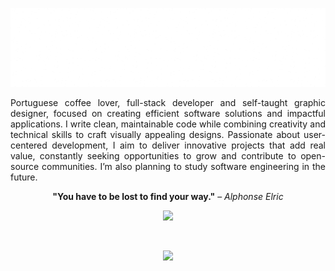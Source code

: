 
<img width="25%" src="./images/snow01.gif"><img width="25%" src="./images/snow01.gif"><img width="25%" src="./images/snow01.gif"><img width="25%" src="./images/snow01.gif">
<p align="justify">Portuguese coffee lover, full-stack developer and self-taught graphic designer, focused on creating efficient software solutions and impactful applications. I write clean, maintainable code while combining creativity and technical skills to craft visually appealing designs. Passionate about user-centered development, I aim to deliver innovative projects that add real value, constantly seeking opportunities to grow and contribute to open-source communities. I’m also planning to study software engineering in the future.</p>
<p align="center"><b>"You have to be lost to find your way."</b> – <i>Alphonse Elric</i></p>
<p align="center"><a href="https://spotify-github-profile.kittinanx.com/api/view?uid=31r4nfefefbycx4yso5ybfycwvqq&redirect=true">
  <img src="https://spotify-github-profile.kittinanx.com/api/view?uid=31r4nfefefbycx4yso5ybfycwvqq&cover_image=true&theme=compact&show_offline=true&background_color=121212&interchange=false">
</a></p><br>
<p align="center"><a href="https://www.buymeacoffee.com/migueelss"><img src="https://img.buymeacoffee.com/button-api/?text= Buy me a Ramen  &emoji=🍜&slug=migueelss&button_colour=FF5F5F&font_colour=ffffff&font_family=Bree&outline_colour=000000&coffee_colour=FFDD00" /></a></p>
